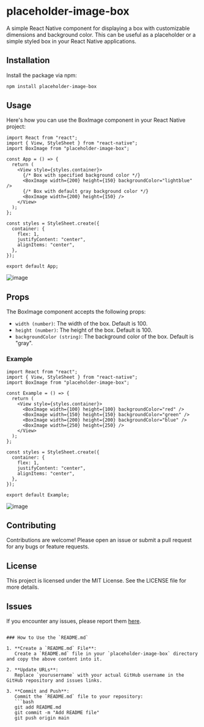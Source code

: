 # placeholder-image-box

A simple React Native component for displaying a box with customizable dimensions and background color. This can be useful as a placeholder or a simple styled box in your React Native applications.

## Installation

Install the package via npm:

```bash
npm install placeholder-image-box
```

## Usage

Here's how you can use the BoxImage component in your React Native project:

```
import React from "react";
import { View, StyleSheet } from "react-native";
import BoxImage from "placeholder-image-box";

const App = () => {
  return (
    <View style={styles.container}>
      {/* Box with specified background color */}
      <BoxImage width={200} height={150} backgroundColor="lightblue" />
      {/* Box with default gray background color */}
      <BoxImage width={200} height={150} />
    </View>
  );
};

const styles = StyleSheet.create({
  container: {
    flex: 1,
    justifyContent: "center",
    alignItems: "center",
  },
});

export default App;
```
![image](https://github.com/ashan-medigodella/placeholder-image-box/assets/57296166/cbcd93b4-7d42-4338-9b64-3578d40f855c)



## Props

The BoxImage component accepts the following props:

- `width (number)`: The width of the box. Default is 100.
- `height (number)`: The height of the box. Default is 100.
- `backgroundColor (string)`: The background color of the box. Default is "gray".

### Example


```
import React from "react";
import { View, StyleSheet } from "react-native";
import BoxImage from "placeholder-image-box";

const Example = () => {
  return (
    <View style={styles.container}>
      <BoxImage width={100} height={100} backgroundColor="red" />
      <BoxImage width={150} height={150} backgroundColor="green" />
      <BoxImage width={200} height={200} backgroundColor="blue" />
      <BoxImage width={250} height={250} />
    </View>
  );
};

const styles = StyleSheet.create({
  container: {
    flex: 1,
    justifyContent: "center",
    alignItems: "center",
  },
});

export default Example;
```
![image](https://github.com/ashan-medigodella/placeholder-image-box/assets/57296166/6132d740-22b4-438f-88be-cc99292a1b99)

## Contributing

Contributions are welcome! Please open an issue or submit a pull request for any bugs or feature requests.

## License

This project is licensed under the MIT License. See the LICENSE file for more details.

## Issues
If you encounter any issues, please report them [here](https://github.com/ashan-medigodella/placeholder-image-box/issues).

```

### How to Use the `README.md`

1. **Create a `README.md` File**:
   Create a `README.md` file in your `placeholder-image-box` directory and copy the above content into it.

2. **Update URLs**:
   Replace `yourusername` with your actual GitHub username in the GitHub repository and issues links.

3. **Commit and Push**:
   Commit the `README.md` file to your repository:
   ```bash
   git add README.md
   git commit -m "Add README file"
   git push origin main
```
